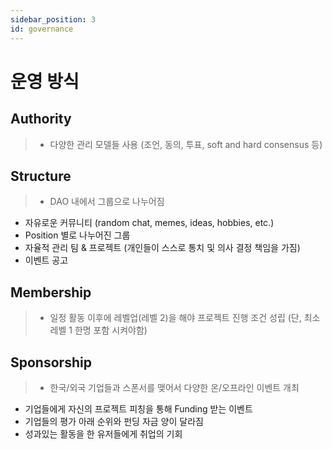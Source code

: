 ```yaml
---
sidebar_position: 3
id: governance
---
```


# 운영 방식

## Authority
> - 다양한 관리 모델들 사용 (조언, 동의, 투표, soft and hard consensus 등)

## Structure
> - DAO 내에서 그룹으로 나누어짐
- 자유로운 커뮤니티 (random chat, memes, ideas, hobbies, etc.)
- Position 별로 나누어진 그룹
- 자율적 관리 팀 & 프로젝트 (개인들이 스스로 통치 및 의사 결정 책임을 가짐)
- 이벤트 공고

## Membership
> - 일정 활동 이후에 레벨업(레벨 2)을 해야 프로젝트 진행 조건 성립 (단, 최소 레벨 1 한명 포함 시켜야함)

## Sponsorship 
> - 한국/외국 기업들과 스폰서를 맺어서 다양한 온/오프라인 이벤트 개최 
- 기업들에게 자신의 프로젝트 피칭을 통해 Funding 받는 이벤트 
- 기업들의 평가 아래 순위와 펀딩 자금 양이 달라짐
- 성과있는 활동을 한 유저들에게 취업의 기회 


